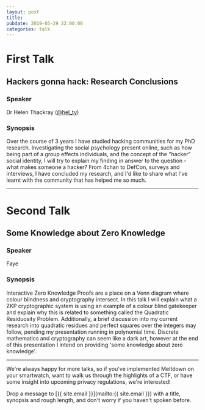 ```yaml
---
layout: post
title:
pubdate: 2019-05-29 22:00:00
categories: talk
---
```


# First Talk

## Hackers gonna hack: Research Conclusions

### Speaker

Dr Helen Thackray ([@hel_ty](https://twitter.com/hel_ty))

### Synopsis

Over the course of 3 years I have studied hacking communities for my PhD research. Investigating the social psychology present online, such as how being part of a group effects individuals, and the concept of the "hacker" social identity, I will try to explain my finding in answer to the question - what makes someone a hacker? From 4chan to DefCon, surveys and interviews, I have concluded my research, and I'd like to share what I've learnt with the community that has helped me so much.

<hr>

# Second Talk

## Some Knowledge about Zero Knowledge

### Speaker

Faye

### Synopsis

Interactive Zero Knowledge Proofs are a place on a Venn diagram where colour blindness and cryptography intersect. In this talk I will explain what a ZKP cryptographic system is using an example of a colour blind gatekeeper and explain why this is related to something called the Quadratic Residuosity Problem. Additionally, a brief discussion into my current research into quadratic residues and perfect squares over the integers may follow, pending my presentation running in polynomial time.
Discrete mathematics and cryptography can seem like a dark art, however at the end of this presentation I intend on providing 'some knowledge about zero knowledge'.

<hr>

We're always happy for more talks, so if you've implemented Meltdown on your smartwatch,
want to walk us through the highlights of a CTF, or have some insight into upcoming privacy
regulations, we're interested!

Drop a message to [{{ site.email }}](mailto:{{ site.email }}) with a title,
synopsis and rough length, and don't worry if you haven't spoken before.

